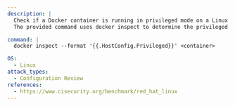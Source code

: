 ```yaml
---
description: |
  Check if a Docker container is running in privileged mode on a Linux system.
  The provided command uses docker inspect to determine the privileged status of a specific container, aiding in configuration review and security assessment.

command: |
  docker inspect --format '{{.HostConfig.Privileged}}' <container>

OS:
  - Linux
attack_types:
  - Configuration Review
references:
  - https://www.cisecurity.org/benchmark/red_hat_linux
---
```

